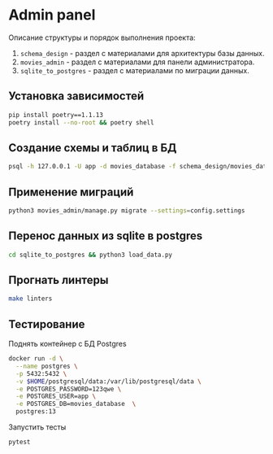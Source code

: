 # Admin panel

Описание структуры и порядок выполнения проекта:
1. `schema_design` - раздел c материалами для архитектуры базы данных.
2. `movies_admin` - раздел с материалами для панели администратора.
3. `sqlite_to_postgres` - раздел с материалами по миграции данных.

## Установка зависимостей
```bash
pip install poetry==1.1.13
poetry install --no-root && poetry shell
```

## Создание схемы и таблиц в БД
```bash
psql -h 127.0.0.1 -U app -d movies_database -f schema_design/movies_database.ddl
```

## Применение миграций
```bash
python3 movies_admin/manage.py migrate --settings=config.settings
```

## Перенос данных из sqlite в postgres
```bash
cd sqlite_to_postgres && python3 load_data.py
```

## Прогнать линтеры
```bash
make linters
```

## Тестирование
Поднять контейнер c БД Postgres
```bash
docker run -d \
  --name postgres \
  -p 5432:5432 \
  -v $HOME/postgresql/data:/var/lib/postgresql/data \
  -e POSTGRES_PASSWORD=123qwe \
  -e POSTGRES_USER=app \
  -e POSTGRES_DB=movies_database  \
  postgres:13
```
Запустить тесты
```bash
pytest
```
